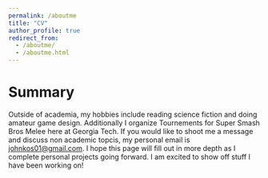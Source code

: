 ```yaml
---
permalink: /aboutme
title: "CV"
author_profile: true
redirect_from: 
  - /aboutme/
  - /aboutme.html
---
```



Summary
========

Outside of academia, my hobbies include reading science fiction and doing amateur game design. Additionally I organize Tournements for Super Smash Bros Melee here at Georgia Tech. If you would like to shoot me a message and discuss non academic topcis,
my personal email is johnkos01@gmail.com. I hope this page will fill out in more depth as I complete personal projects going forward. I am excited to show off stuff I have been working on!
